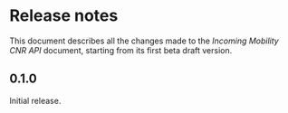 Release notes
=============

This document describes all the changes made to the *Incoming Mobility CNR API*
document, starting from its first beta draft version.


0.1.0
-----

Initial release.
